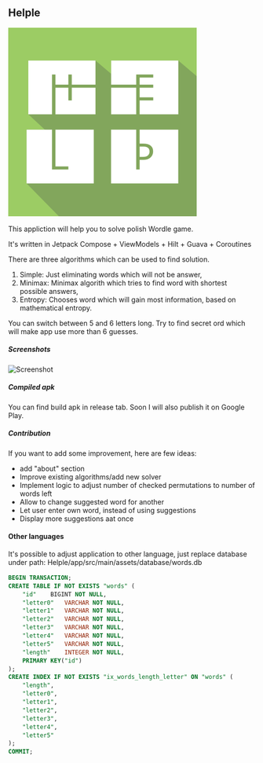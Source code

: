 ## Helple

![Helple icon](https://raw.githubusercontent.com/mrugacz95/Helple/main/images/helple_app_icon.svg)

This appliction will help you to solve polish Wordle game.

It's written in Jetpack Compose + ViewModels + Hilt + Guava + Coroutines

There are three algorithms which can be used to find solution.
1. Simple: Just eliminating words which will not be answer,
2. Minimax: Minimax algorith which tries to find word with shortest possible answers,
3. Entropy: Chooses word which will gain most information, based on mathematical entropy.

You can switch between 5 and 6 letters long. Try to find secret ord which will make app use more than 6 guesses.

##### Screenshots

![Screenshot](https://user-images.githubusercontent.com/12548284/174679050-4b36b3a6-8f5b-4662-84d9-0b5156a3b0c1.gif)

##### Compiled apk

You can find build apk in release tab. Soon I will also publish it on Google Play.

##### Contribution

If you want to add some improvement, here are few ideas:

* add "about" section
* Improve existing algorithms/add new solver
* Implement logic to adjust number of checked permutations to number of words left
* Allow to change suggested word for another
* Let user enter own word, instead of using suggestions
* Display more suggestions aat once


#### Other languages

It's possible to adjust application to other language, just replace database under path: Helple/app/src/main/assets/database/words.db

```sql
BEGIN TRANSACTION;
CREATE TABLE IF NOT EXISTS "words" (
	"id"	BIGINT NOT NULL,
	"letter0"	VARCHAR NOT NULL,
	"letter1"	VARCHAR NOT NULL,
	"letter2"	VARCHAR NOT NULL,
	"letter3"	VARCHAR NOT NULL,
	"letter4"	VARCHAR NOT NULL,
	"letter5"	VARCHAR NOT NULL,
	"length"	INTEGER NOT NULL,
	PRIMARY KEY("id")
);
CREATE INDEX IF NOT EXISTS "ix_words_length_letter" ON "words" (
	"length",
	"letter0",
	"letter1",
	"letter2",
	"letter3",
	"letter4",
	"letter5"
);
COMMIT;
```
